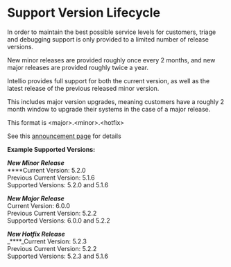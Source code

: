 # Support Version Lifecycle

In order to maintain the best possible service levels for customers, triage and debugging support is only provided to a limited number of release versions.

New minor releases are provided roughly once every 2 months, and new major releases are provided roughly twice a year.

Intellio provides full support for both the current version, as well as the latest release of the previous released minor version.

This includes major version upgrades, meaning customers have a roughly 2 month window to upgrade their systems in the case of a major release.

This format is \<major>.\<minor>.\<hotfix>

See this [announcement page](announcements/versioning-update-post-2.5.0.md) for details&#x20;

**Example Supported Versions:**

_**New Minor Release**_\
****Current Version: 5.2.0\
Previous Current Version: 5.1.6\
Supported Versions: 5.2.0 and 5.1.6

_**New Major Release**_\
Current Version: 6.0.0\
Previous Current Version: 5.2.2\
Supported Versions: 6.0.0 and 5.2.2

_**New Hotfix Release**_\
_****_Current Version: 5.2.3\
Previous Current Version: 5.2.2\
Supported Versions: 5.2.3 and 5.1.6
